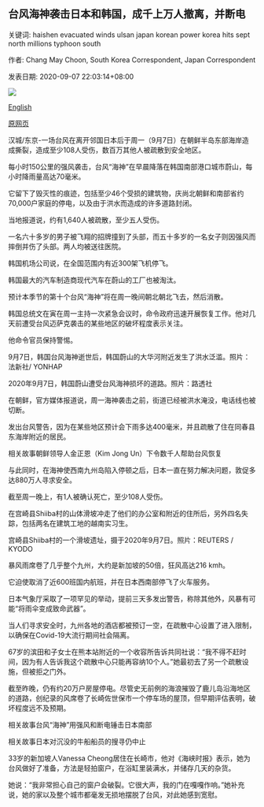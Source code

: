 ## 台风海神袭击日本和韩国，成千上万人撤离，并断电

关键词: haishen evacuated winds ulsan japan korean power korea hits sept north millions typhoon south

作者: Chang May Choon, South Korea Correspondent, Japan Correspondent

发表日期: 2020-09-07 22:03:14+08:00

![](https://www.straitstimes.com/sites/default/files/styles/x_large/public/articles/2020/09/07/hzmakurazaki0907.jpg?itok=HFREmPSc)

[English](Millions%20evacuated%2C%20power%20down%20as%20Typhoon%20Haishen%20hits%20Japan%20and%20South%20Korea.md)

[原网页](https://www.straitstimes.com/asia/east-asia/millions-evacuated-power-down-as-typhoon-haishen-hits-japan-and-south-korea)

汉城/东京-一场台风在离开邻国日本后于周一（9月7日）在朝鲜半岛东部海岸造成撕裂，造成至少108人受伤，数百万其他人被疏散到安全地区。

每小时150公里的强风袭击，台风“海神”在早晨降落在韩国南部港口城市蔚山，每小时降雨量高达70毫米。

它留下了毁灭性的痕迹，包括至少46个受损的建筑物，庆尚北朝鲜和南部省约70,000户家庭的停电，以及由于洪水而造成的许多道路封闭。

当地报道说，约有1,640人被疏散，至少五人受伤。

一名六十多岁的男子被飞翔的招牌撞到了头部，而五十多岁的一名女子则因强风而摔倒并伤了头部。两人均被送往医院。

韩国机场公司说，在全国范围内有近300架飞机停飞。

韩国最大的汽车制造商现代汽车在蔚山的工厂也被淘汰。

预计本季节的第十个台风“海神”将在周一晚间朝北朝北飞去，然后消散。

韩国总统文在寅在周一主持一次紧急会议时，命令政府迅速开展恢复工作。他对几天前遭受台风迈萨克袭击的某些地区的破坏程度表示关注。

他命令官员保持警惕。



9月7日，韩国台风海神逝世后，韩国蔚山的大华河附近发生了洪水泛滥。照片：法新社/ YONHAP





2020年9月7日，韩国蔚山遭受台风海神损坏的道路。照片：路透社



在朝鲜，官方媒体报道说，周一海神袭击之前，街道已经被洪水淹没，电话线也被切断。

发出台风警告，因为在某些地区预计会下雨多达400毫米，并且疏散了住在同春县东海岸附近的居民。

相关故事朝鲜领导人金正恩（Kim Jong Un）下令数千人帮助台风恢复

与此同时，在海神使西南九州岛陷入停顿之后，日本一直在努力解决问题，敦促多达880万人寻求安全。

截至周一晚上，有1人被确认死亡，至少108人受伤。

在宫崎县Shiiba村的山体滑坡冲走了他们的办公室和附近的住所后，另外四名失踪，包括两名在建筑工地的越南实习生。



宫崎县Shiiba村的一个滑坡遗址，摄于2020年9月7日。照片：REUTERS / KYODO



暴风雨席卷了几乎整个九州，大约是新加坡的50倍，狂风高达216 kmh。

它迫使取消了近600班国内航班，并在日本西南部停飞了火车服务。

日本气象厅采取了一项罕见的举动，提前三天多发出警告，称除其他外，风暴有可能“将雨伞变成致命武器”。

当人们寻求安全时，九州各地的酒店都被预订一空，在疏散中心设置了进入限制，以确保在Covid-19大流行期间社会隔离。

67岁的滨田和子女士在熊本站附近的一个收容所告诉共同社说：“我不得不赶时间，因为有人告诉我这个疏散中心只能再容纳10个人。”她最初去了另一个疏散设施，但被拒之门外。

截至昨晚，仍有约20万户房屋停电。尽管史无前例的海浪摧毁了鹿儿岛沿海地区的道路，创纪录的风席卷了长崎佐世保市一个停车场的屋顶，但早期评估表明，破坏程度远不及预期。

相关故事台风“海神”用强风和断电锤击日本南部

相关故事日本对沉没的牛船船员的搜寻仍中止

33岁的新加坡人Vanessa Cheong居住在长崎市，他对《海峡时报》表示，她为台风做好了准备，方法是轻拍窗户，在浴缸里装满水，并储存几天的杂货。

她说：“我非常担心自己的窗户会破裂。它很大声，我的门在嘎嘎作响。”她补充说，她的家以及整个城市都毫发无损地摆脱了台风，对此她感到宽慰。
